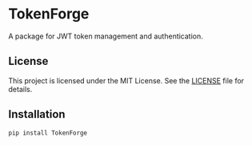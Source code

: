 # TokenForge

A package for JWT token management and authentication.

## License

This project is licensed under the MIT License. See the [LICENSE](LICENSE) file for details.

## Installation

```bash
pip install TokenForge
